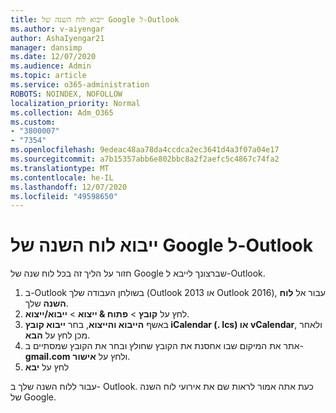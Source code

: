 ```yaml
---
title: ייבוא לוח השנה של Google ל-Outlook
ms.author: v-aiyengar
author: AshaIyengar21
manager: dansimp
ms.date: 12/07/2020
ms.audience: Admin
ms.topic: article
ms.service: o365-administration
ROBOTS: NOINDEX, NOFOLLOW
localization_priority: Normal
ms.collection: Adm_O365
ms.custom:
- "3800007"
- "7354"
ms.openlocfilehash: 9edeac48aa78da4ccdca2ec3641d4a3f07a04e17
ms.sourcegitcommit: a7b15357abb6e802bbc8a2f2aefc5c4867c74fa2
ms.translationtype: MT
ms.contentlocale: he-IL
ms.lasthandoff: 12/07/2020
ms.locfileid: "49598650"
---
```

# <a name="import-your-google-calendar-to-outlook"></a>ייבוא לוח השנה של Google ל-Outlook

חזור על הליך זה בכל לוח שנה של Google שברצונך לייבא ל-Outlook.

1. ב-Outlook בשולחן העבודה שלך (Outlook 2013 או Outlook 2016), עבור אל **לוח השנה** שלך.
1. לחץ על **קובץ**  >  **פתוח & ייצוא**  >  **ייבוא/ייצוא**.
1. באשף **הייבוא והייצוא**, בחר **ייבוא קובץ iCalendar (. Ics) או vCalendar**, ולאחר מכן לחץ על **הבא**.
1. אתר את המיקום שבו אחסנת את הקובץ שחולץ ובחר את הקובץ שמסתיים ב- **gmail.com** ולחץ על **אישור**.
1. לחץ על **יבא**

עבור ללוח השנה שלך ב- Outlook. כעת אתה אמור לראות שם את אירועי לוח השנה של Google.
